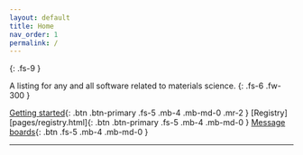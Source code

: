 ```yaml
---
layout: default
title: Home
nav_order: 1
permalink: /
---
```


{: .fs-9 }

A listing for any and all software related to materials science.
{: .fs-6 .fw-300 }

[Getting started](pages/getting_started.md){: .btn .btn-primary .fs-5 .mb-4 .mb-md-0 .mr-2 }
[Registry][pages/registry.html]{: .btn .btn-primary .fs-5 .mb-4 .mb-md-0 }
[Message boards][matsci.org]{: .btn .fs-5 .mb-4 .mb-md-0 }

---


[matsci.org]: https://matsci.org
